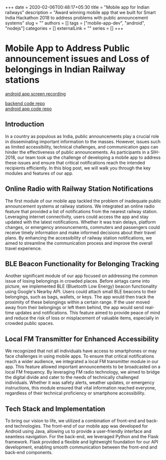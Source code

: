 +++ 
date = 2020-02-06T00:48:17+05:30
title = "Mobile app for Indian railways"
description = "Award winning mobile app that we built for Smart India Hackathon 2018 to address problems with public announcement systems"
slug = ""
authors = []
tags = ["mobile-app-dev", "android", "nodejs"]
categories = []
externalLink = ""
series = []
+++

# Mobile App to Address Public announcement issues and Loss of belongings in Indian Railway stations

[android app screen recording](https://drive.google.com/file/d/129ABXPT-a7IBICQmPboKRRnj6eDofuXT/view?usp=sharing)

[backend code repo](https://github.com/rootsec1/electric_sheep_server)  
[android app code repo](https://github.com/rootsec1/congenial-dollop)

## Introduction

In a country as populous as India, public announcements play a crucial role in disseminating important information to the masses. However, issues such as limited accessibility, technical challenges, and communication gaps can hinder the effectiveness of public announcements. As participants in a SIH-2018, our team took up the challenge of developing a mobile app to address these issues and ensure that critical notifications reach the intended recipients efficiently. In this blog post, we will walk you through the key modules and features of our app.

## Online Radio with Railway Station Notifications

The first module of our mobile app tackled the problem of inadequate public announcement systems at railway stations. We integrated an online radio feature that provided a list of notifications from the nearest railway station. Leveraging internet connectivity, users could access the app and stay updated with the latest notifications. Whether it was train delays, platform changes, or emergency announcements, commuters and passengers could receive timely information and make informed decisions about their travel plans. By enhancing the accessibility of railway station notifications, we aimed to streamline the communication process and improve the overall travel experience.

## BLE Beacon Functionality for Belonging Tracking

Another significant module of our app focused on addressing the common issue of losing belongings in crowded places. Before airtags came into picture, we implemented BLE (Bluetooth Low Energy) beacon functionality using Google's Nearby API. Users could attach small BLE beacons to their belongings, such as bags, wallets, or keys. The app would then track the proximity of these belongings within a certain range. If the user moved away from their belongings or left them behind, the app would send real-time updates and notifications. This feature aimed to provide peace of mind and reduce the risk of loss or misplacement of valuable items, especially in crowded public spaces.

## Local FM Transmitter for Enhanced Accessibility

We recognized that not all individuals have access to smartphones or may face challenges in using mobile apps. To ensure that critical notifications reach a wider audience, we integrated a local FM transmitter module in our app. This feature allowed important announcements to be broadcasted on a local FM frequency. By leveraging FM radio technology, we aimed to bridge the digital divide and cater to the needs of technically challenged individuals. Whether it was safety alerts, weather updates, or emergency instructions, this module ensured that vital information reached everyone, regardless of their technical proficiency or smartphone accessibility.

## Tech Stack and Implementation

To bring our vision to life, we utilized a combination of front-end and back-end technologies. The front-end of our mobile app was developed for Android using Java, allowing us to provide a user-friendly interface and seamless navigation. For the back-end, we leveraged Python and the Flask framework. Flask provided a flexible and lightweight foundation for our API development, enabling smooth communication between the front-end and back-end components.


